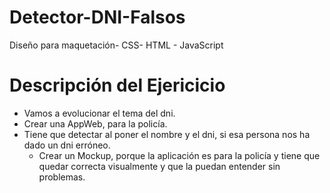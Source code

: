 # Detector-DNI-Falsos
Diseño para maquetación- CSS- HTML - JavaScript 

# Descripción del Ejericicio
  - Vamos a evolucionar el tema del dni.
  - Crear una AppWeb, para la policía.
  - Tiene que detectar al poner el nombre y el dni, si esa persona nos ha dado un dni erróneo.
      * Crear un Mockup, porque la aplicación es para la policía y tiene que quedar correcta visualmente y que la puedan entender sin problemas.
